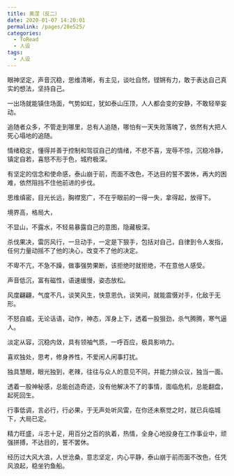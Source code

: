 ```yaml
---
title: 奥涅（反二）
date: 2020-01-07 14:20:01
permalink: /pages/28e525/
categories:
  - ToRead
  - 人设
tags:
  - 人设
---
```




眼神坚定，声音沉稳，思维清晰，有主见，谈吐自然，铿锵有力，敢于表达自己真实的想法，坚持自己。



一出场就能镇住场面，气势如虹，犹如泰山压顶，人人都会变的安静，不敢轻举妄动。



追随者众多，不管走到哪里，总有人追随，哪怕有一天失败落魄了，依然有大把人死心塌地的追随。



情绪稳定，懂得并善于控制和驾驭自己的情绪，不悲不喜，宠辱不惊，沉稳冷静，镇定自若，喜怒不形于色，城府极深。



有坚定的信念和使命感，泰山崩于前，而面不改色，不达目的誓不罢休，再大的困难，依然阻挡不住他前进的步伐。



思维缜密，目光长远，胸襟宽广，不在乎眼前的一得一失，拿得起，放得下。



境界高，格局大，



不显山，不露水，不轻易暴露自己的意图，隐藏极深。



杀伐果决，雷厉风行，一旦动手，一定是下狠手，包括对自己，自律到令人发指，任何力量动摇不了他的决心，改变不了他的决定。



不卑不亢，不急不躁，做事强势果断，该拒绝时就拒绝，不在意他人感受。



声音低沉，富有磁性，语速缓慢，姿态放松。



风度翩翩，气度不凡，谈笑风生，快意恩仇，谈笑间，就能震慑对手，化敌于无形。



不怒自威，无论话语，动作，神态，浑身上下，透着一股狠劲，杀气腾腾，寒气逼人。



淡定从容，沉稳内敛，具有领袖气质，一呼百应，极具影响力。



喜欢独处，思考，修身养性，不爱闲人闲事打扰。



独具慧眼，眼光独到，老辣，往往与众人的意见不同，并能力排众议，独当一面。



透着一股神秘感，总能创造奇迹，没有他解决不了的事情，面临危机，总能翻盘，起死回生。



行事低调，言必行，行必果，于无声处听风雷，在你还未察觉之时，就已兵临城下，大局已定。



精力旺盛，斗志十足，用百分之百的执着，热情，全身心地投身在工作事业中，顽强拼搏，不达目的，誓不罢休。



经历过大风大浪，人世沧桑，意志坚定，内心平静，泰山崩于前而面不改色，任凭风浪起，稳坐钓鱼船。